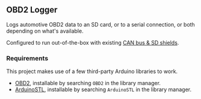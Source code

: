 ## OBD2 Logger

Logs automotive OBD2 data to an SD card, or to a serial connection, or both depending on what's available.

Configured to run out-of-the-box with existing [CAN bus & SD shields](https://www.amazon.ca/gp/product/B076DSQFXH/).

### Requirements

This project makes use of a few third-party Arduino libraries to work.

- [OBD2](https://github.com/sandeepmistry/arduino-OBD2), installable by searching `OBD2` in the library manager.
- [ArduinoSTL](https://github.com/mike-matera/ArduinoSTL), installable by searching `ArduinoSTL` in the library manager.
